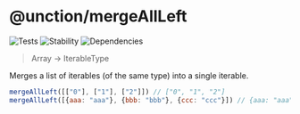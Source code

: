 # @unction/mergeAllLeft

![Tests][BADGE_TRAVIS]
![Stability][BADGE_STABILITY]
![Dependencies][BADGE_DEPENDENCY]

> Array<IterableType> -> IterableType

Merges a list of iterables (of the same type) into a single iterable.

``` javascript
mergeAllLeft([["0"], ["1"], ["2"]]) // ["0", "1", "2"]
mergeAllLeft([{aaa: "aaa"}, {bbb: "bbb"}, {ccc: "ccc"}]) // {aaa: "aaa", bbb: "bbb", ccc: "ccc",}
```

[BADGE_TRAVIS]: https://img.shields.io/travis/krainboltgreene/unction.js.svg?maxAge=2592000&style=flat-square
[BADGE_STABILITY]: https://img.shields.io/badge/stability-strong-green.svg?maxAge=2592000&style=flat-square
[BADGE_DEPENDENCY]: https://img.shields.io/david/krainboltgreene/unction.js.svg?maxAge=2592000&style=flat-square
